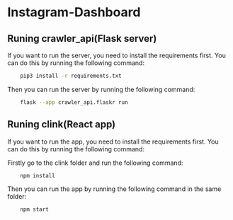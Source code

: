 # Instagram-Dashboard

## Runing crawler_api(Flask server)
If you want to run the server, you need to install the requirements first. You can do this by running the following command:
```bash
    pip3 install -r requirements.txt
```

Then you can run the server by running the following command:
```bash
    flask --app crawler_api.flaskr run
```

## Runing clink(React app)
If you want to run the app, you need to install the requirements first. You can do this by running the following command:

Firstly go to the clink folder and run the following command:
```bash
    npm install
```

Then you can run the app by running the following command in the same folder:
```bash
    npm start
```
